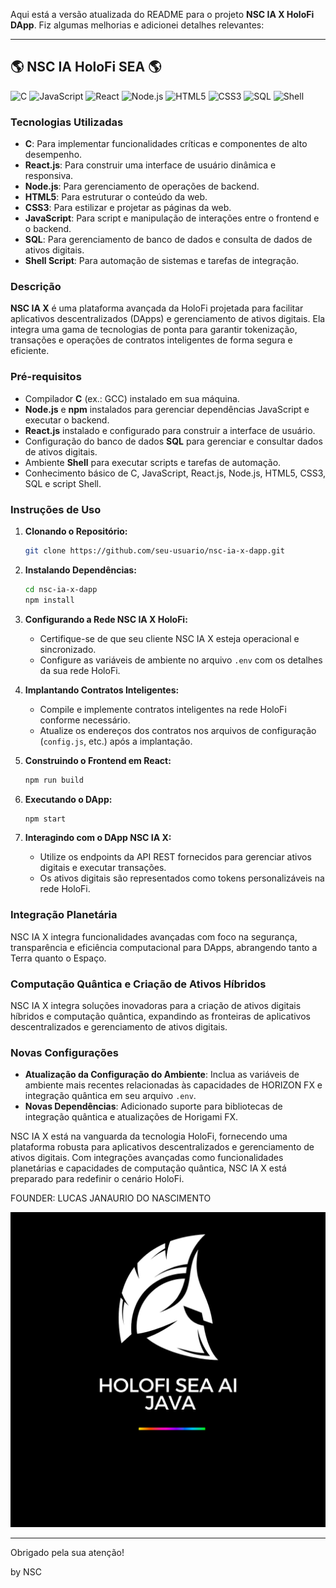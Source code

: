 Aqui está a versão atualizada do README para o projeto **NSC IA X HoloFi DApp**. Fiz algumas melhorias e adicionei detalhes relevantes:

---
## 🌎 NSC IA HoloFi SEA 🌎

![C](https://img.shields.io/badge/C-%2300599C.svg?style=for-the-badge&logo=c&logoColor=white)
![JavaScript](https://img.shields.io/badge/javascript-%23F7DF1E.svg?style=for-the-badge&logo=javascript&logoColor=black)
![React](https://img.shields.io/badge/react-%23282C34.svg?style=for-the-badge&logo=react&logoColor=61DAFB)
![Node.js](https://img.shields.io/badge/node.js-%23339933.svg?style=for-the-badge&logo=node.js&logoColor=white)
![HTML5](https://img.shields.io/badge/html5-%23E34F26.svg?style=for-the-badge&logo=html5&logoColor=white)
![CSS3](https://img.shields.io/badge/css3-%231572B6.svg?style=for-the-badge&logo=css3&logoColor=white)
![SQL](https://img.shields.io/badge/sql-%234F5B93.svg?style=for-the-badge&logo=sqlite&logoColor=white)
![Shell](https://img.shields.io/badge/shell_script-%23121011.svg?style=for-the-badge&logo=gnu-bash&logoColor=white)

### Tecnologias Utilizadas

- **C**: Para implementar funcionalidades críticas e componentes de alto desempenho.
- **React.js**: Para construir uma interface de usuário dinâmica e responsiva.
- **Node.js**: Para gerenciamento de operações de backend.
- **HTML5**: Para estruturar o conteúdo da web.
- **CSS3**: Para estilizar e projetar as páginas da web.
- **JavaScript**: Para script e manipulação de interações entre o frontend e o backend.
- **SQL**: Para gerenciamento de banco de dados e consulta de dados de ativos digitais.
- **Shell Script**: Para automação de sistemas e tarefas de integração.

### Descrição

**NSC IA X** é uma plataforma avançada da HoloFi projetada para facilitar aplicativos descentralizados (DApps) e gerenciamento de ativos digitais. Ela integra uma gama de tecnologias de ponta para garantir tokenização, transações e operações de contratos inteligentes de forma segura e eficiente.

### Pré-requisitos

- Compilador **C** (ex.: GCC) instalado em sua máquina.
- **Node.js** e **npm** instalados para gerenciar dependências JavaScript e executar o backend.
- **React.js** instalado e configurado para construir a interface de usuário.
- Configuração do banco de dados **SQL** para gerenciar e consultar dados de ativos digitais.
- Ambiente **Shell** para executar scripts e tarefas de automação.
- Conhecimento básico de C, JavaScript, React.js, Node.js, HTML5, CSS3, SQL e script Shell.

### Instruções de Uso

1. **Clonando o Repositório:**
   ```sh
   git clone https://github.com/seu-usuario/nsc-ia-x-dapp.git
   ```

2. **Instalando Dependências:**
   ```sh
   cd nsc-ia-x-dapp
   npm install
   ```

3. **Configurando a Rede NSC IA X HoloFi:**
   - Certifique-se de que seu cliente NSC IA X esteja operacional e sincronizado.
   - Configure as variáveis de ambiente no arquivo `.env` com os detalhes da sua rede HoloFi.

4. **Implantando Contratos Inteligentes:**
   - Compile e implemente contratos inteligentes na rede HoloFi conforme necessário.
   - Atualize os endereços dos contratos nos arquivos de configuração (`config.js`, etc.) após a implantação.

5. **Construindo o Frontend em React:**
   ```sh
   npm run build
   ```

6. **Executando o DApp:**
   ```sh
   npm start
   ```

7. **Interagindo com o DApp NSC IA X:**
   - Utilize os endpoints da API REST fornecidos para gerenciar ativos digitais e executar transações.
   - Os ativos digitais são representados como tokens personalizáveis na rede HoloFi.

### Integração Planetária

NSC IA X integra funcionalidades avançadas com foco na segurança, transparência e eficiência computacional para DApps, abrangendo tanto a Terra quanto o Espaço.

### Computação Quântica e Criação de Ativos Híbridos

NSC IA X integra soluções inovadoras para a criação de ativos digitais híbridos e computação quântica, expandindo as fronteiras de aplicativos descentralizados e gerenciamento de ativos digitais.

### Novas Configurações

- **Atualização da Configuração do Ambiente**: Inclua as variáveis de ambiente mais recentes relacionadas às capacidades de HORIZON FX e integração quântica em seu arquivo `.env`.
- **Novas Dependências**: Adicionado suporte para bibliotecas de integração quântica e atualizações de Horigami FX.

NSC IA X está na vanguarda da tecnologia HoloFi, fornecendo uma plataforma robusta para aplicativos descentralizados e gerenciamento de ativos digitais. Com integrações avançadas como funcionalidades planetárias e capacidades de computação quântica, NSC IA X está preparado para redefinir o cenário HoloFi.

<p>FOUNDER: LUCAS JANAURIO DO NASCIMENTO</p>

<img src="C.PNG" alt="Hollow Ether Logo">

---

Obrigado pela sua atenção!

by NSC
